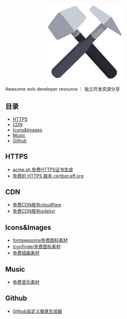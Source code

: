<div align="center">
  <img src="./hammer.png">
</div>

 Awesome solo developer resource ｜ 独立开发资源分享

## 目录
- [HTTPS](#HTTPS)
- [CDN](#CDN)
- [Icons&Images](#Icons&Images)
- [Music](#Music)
- [Github](#Github)

## HTTPS
- [acme.sh 免费HTTPS证书生成](https://github.com/acmesh-official/acme.sh)
- [免费的 HTTPS 服务 certbot.eff.org ](https://certbot.eff.org/)

## CDN
- [免费CDN服务cloudflare](https://www.cloudflare.com/zh-cn/cdn/)
- [免费CDN服务jsdelivr](https://www.jsdelivr.com/)

## Icons&Images
- [fontawesome免费图标素材](https://fontawesome.com/)
- [iconfinder免费图标素材](https://www.iconfinder.com/)
- [免费插画素材](https://undraw.co/illustrations)

## Music
- [免费音乐素材](https://uppbeat.io/)

## Github
- [Github自定义徽章生成器](https://shields.io/category/license)
